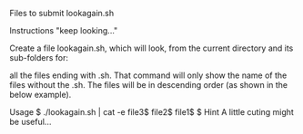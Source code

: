 Files to submit
lookagain.sh

Instructions
"keep looking..."

Create a file lookagain.sh, which will look, from the current directory and its sub-folders for:

all the files ending with .sh.
That command will only show the name of the files without the .sh. The files will be in descending order (as shown in the below example).

Usage
$ ./lookagain.sh | cat -e
file3$
file2$
file1$
$
Hint
A little cuting might be useful...

